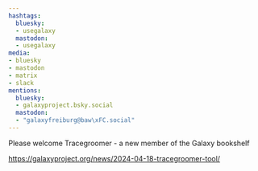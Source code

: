 ```yaml
---
hashtags:
  bluesky:
  - usegalaxy
  mastodon:
  - usegalaxy
media:
- bluesky
- mastodon
- matrix
- slack
mentions:
  bluesky:
  - galaxyproject.bsky.social
  mastodon:
  - "galaxyfreiburg@baw\xFC.social"
---
```

Please welcome Tracegroomer - a new member of the Galaxy bookshelf

https://galaxyproject.org/news/2024-04-18-tracegroomer-tool/